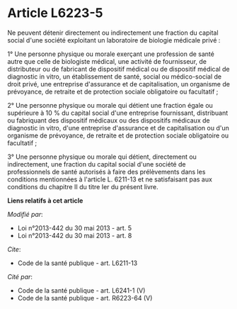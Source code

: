 # Article L6223-5

Ne peuvent détenir directement ou indirectement une fraction du capital social d'une société exploitant un laboratoire de
biologie médicale privé : 

1° Une personne physique ou morale exerçant une profession de santé autre que celle de biologiste médical, une activité de
fournisseur, de distributeur ou de fabricant de dispositif médical ou de dispositif médical de diagnostic in vitro, un
établissement de santé, social ou médico-social de droit privé, une entreprise d'assurance et de capitalisation, un organisme
de prévoyance, de retraite et de protection sociale obligatoire ou facultatif ; 

2° Une personne physique ou morale qui détient une fraction égale ou supérieure à 10 % du capital social d'une entreprise
fournissant, distribuant ou fabriquant des dispositif médicaux ou des dispositifs médicaux de diagnostic in vitro, d'une
entreprise d'assurance et de capitalisation ou d'un organisme de prévoyance, de retraite et de protection sociale obligatoire
ou facultatif ; 

3° Une personne physique ou morale qui détient, directement ou indirectement, une fraction du capital social d'une société de
professionnels de santé autorisés à faire des prélèvements dans les conditions mentionnées à l'article L. 6211-13 et ne
satisfaisant pas aux conditions du chapitre II du titre Ier du présent livre.

**Liens relatifs à cet article**

_Modifié par_:

  - Loi n°2013-442 du 30 mai 2013 - art. 5
  - Loi n°2013-442 du 30 mai 2013 - art. 8

_Cite_:

  - Code de la santé publique - art. L6211-13

_Cité par_:

  - Code de la santé publique - art. L6241-1 (V)
  - Code de la santé publique - art. R6223-64 (V)
